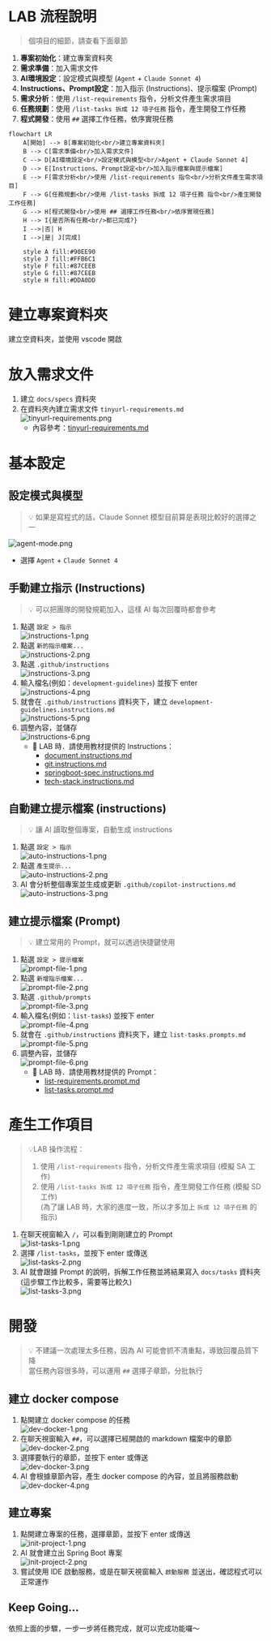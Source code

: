# LAB 流程說明
> 個項目的細節，請查看下面章節
1. **專案初始化**：建立專案資料夾
2. **需求準備**：加入需求文件
3. **AI環境設定**：設定模式與模型 (`Agent` + `Claude Sonnet 4`)
4. **Instructions、Prompt設定**：加入指示 (Instructions)、提示檔案 (Prompt)
5. **需求分析**：使用 `/list-requirements` 指令，分析文件產生需求項目
6. **任務規劃**：使用 `/list-tasks 拆成 12 項子任務` 指令，產生開發工作任務
7. **程式開發**：使用 `##` 選擇工作任務，依序實現任務

```mermaid
flowchart LR
    A[開始] --> B[專案初始化<br/>建立專案資料夾]
    B --> C[需求準備<br/>加入需求文件]
    C --> D[AI環境設定<br/>設定模式與模型<br/>Agent + Claude Sonnet 4]
    D --> E[Instructions、Prompt設定<br/>加入指示檔案與提示檔案]
    E --> F[需求分析<br/>使用 /list-requirements 指令<br/>分析文件產生需求項目]
    F --> G[任務規劃<br/>使用 /list-tasks 拆成 12 項子任務 指令<br/>產生開發工作任務]
    G --> H[程式開發<br/>使用 ## 選擇工作任務<br/>依序實現任務]
    H --> I{是否所有任務<br/>都已完成?}
    I -->|否| H
    I -->|是| J[完成]

    style A fill:#90EE90
    style J fill:#FFB6C1
    style F fill:#87CEEB
    style G fill:#87CEEB
    style H fill:#DDA0DD
```

# 建立專案資料夾
建立空資料夾，並使用 vscode 開啟

# 放入需求文件
1. 建立 `docs/specs` 資料夾
2. 在資料夾內建立需求文件 `tinyurl-requirements.md` <br/>
    ![tinyurl-requirements.png](imgs/tinyurl-requirements.png)
    - 內容參考：[tinyurl-requirements.md](templates/docs/specs/tinyurl-requirements.md)

# 基本設定
## 設定模式與模型
> 💡 如果是寫程式的話，Claude Sonnet 模型目前算是表現比較好的選擇之一

![agent-mode.png](imgs/agent-mode.png)
- 選擇 `Agent` + `Claude Sonnet 4`

## 手動建立指示 (Instructions)
> 💡 可以把團隊的開發規範加入，這樣 AI 每次回覆時都會參考

1. 點選 `設定 > 指示` <br/>
  ![instructions-1.png](imgs/instructions-1.png)  
2. 點選 `新的指示檔案...` <br/>
  ![instructions-2.png](imgs/instructions-2.png)
3. 點選 `.github/instructions` <br/>
  ![instructions-3.png](imgs/instructions-3.png)
4. 輸入檔名(例如：`development-guidelines`) 並按下 enter <br/>
  ![instructions-4.png](imgs/instructions-4.png)
5. 就會在 `.github/instructions` 資料夾下，建立 `development-guidelines.instructions.md` <br/>
  ![instructions-5.png](imgs/instructions-5.png)
6. 調整內容，並儲存 <br/>
   ![instructions-6.png](imgs/instructions-6.png) <br/>
    - 📝 LAB 時．請使用教材提供的 Instructions：
      - [document.instructions.md](.github/instructions/document.instructions.md)
      - [git.instructions.md](.github/instructions/git.instructions.md)
      - [springboot-spec.instructions.md](.github/instructions/springboot-spec.instructions.md)
      - [tech-stack.instructions.md](.github/instructions/tech-stack.instructions.md)

## 自動建立提示檔案 (instructions)
> 💡 讓 AI 讀取整個專案，自動生成 instructions
1. 點選 `設定 > 指示` <br/>
  ![auto-instructions-1.png](imgs/auto-instructions-1.png)
2. 點選 `產生提示...` <br/>
  ![auto-instructions-2.png](imgs/auto-instructions-2.png)
3. AI 會分析整個專案並生成或更新 `.github/copilot-instructions.md` <br/>
  ![auto-instructions-3.png](imgs/auto-instructions-3.png)

## 建立提示檔案 (Prompt)
> 💡 建立常用的 Prompt，就可以透過快捷鍵使用

1. 點選 `設定 > 提示檔案` <br/>
  ![prompt-file-1.png](imgs/prompt-file-1.png)
2. 點選 `新增指示檔案...` <br/>
  ![prompt-file-2.png](imgs/prompt-file-2.png)
3. 點選 `.github/prompts` <br/>
  ![prompt-file-3.png](imgs/prompt-file-3.png)
4. 輸入檔名(例如：`list-tasks`) 並按下 enter <br/>
  ![prompt-file-4.png](imgs/prompt-file-4.png)
5. 就會在 `.github/instructions` 資料夾下，建立 `list-tasks.prompts.md` <br/>
  ![prompt-file-5.png](imgs/prompt-file-5.png)
6. 調整內容，並儲存 <br/>
  ![prompt-file-6.png](imgs/prompt-file-6.png)
    - 📝 LAB 時．請使用教材提供的 Prompt：
      - [list-requirements.prompt.md](.github/prompts/list-requirements.prompt.md)
      - [list-tasks.prompt.md](.github/prompts/list-tasks.prompt.md)

# 產生工作項目
> 💡LAB 操作流程：
> 1. 使用 `/list-requirements` 指令，分析文件產生需求項目 (模擬 SA 工作) <br/>
> 2. 使用 `/list-tasks 拆成 12 項子任務` 指令，產生開發工作任務 (模擬 SD 工作) <br/>
>   (為了讓 LAB 時，大家的進度一致，所以才多加上 `拆成 12 項子任務` 的指示)

1. 在聊天視窗輸入 `/`，可以看到剛剛建立的 Prompt <br/>
  ![list-tasks-1.png](imgs/list-tasks-1.png)
2. 選擇 `/list-tasks`，並按下 enter 或傳送 <br/>
  ![list-tasks-2.png](imgs/list-tasks-2.png)
3. AI 就會跟據 Prompt 的說明，拆解工作任務並將結果寫入 `docs/tasks` 資料夾 (這步驟工作比較多，需要等比較久) <br/>
  ![list-tasks-3.png](imgs/list-tasks-3.png)


# 開發
> 💡 不建議一次處理太多任務，因為 AI 可能會抓不清重點，導致回覆品質下降 <br/>
>    當任務內容很多時，可以運用 `##` 選擇子章節，分批執行

## 建立 docker compose
1. 點開建立 docker compose 的任務 <br/>
  ![dev-docker-1.png](imgs/dev-docker-1.png)
2. 在聊天視窗輸入 `##`，可以選擇已經開啟的 markdown 檔案中的章節 <br/>
  ![dev-docker-2.png](imgs/dev-docker-2.png)
3. 選擇要執行的章節，並按下 enter 或傳送 <br/>
  ![dev-docker-3.png](imgs/dev-docker-3.png)
4. AI 會根據章節內容，產生 docker compose 的內容，並且將服務啟動 <br/>
  ![dev-docker-4.png](imgs/dev-docker-4.png)

## 建立專案
1. 點開建立專案的任務，選擇章節，並按下 enter 或傳送 <br/>
  ![init-project-1.png](imgs/init-project-1.png)
2. AI 就會建立出 Spring Boot 專案 <br/>
  ![init-project-2.png](imgs/init-project-2.png)
3. 嘗試使用 IDE 啟動服務，或是在聊天視窗輸入 `啟動服務` 並送出，確認程式可以正常運作

## Keep Going...
依照上面的步驟，一步一步將任務完成，就可以完成功能囉～
